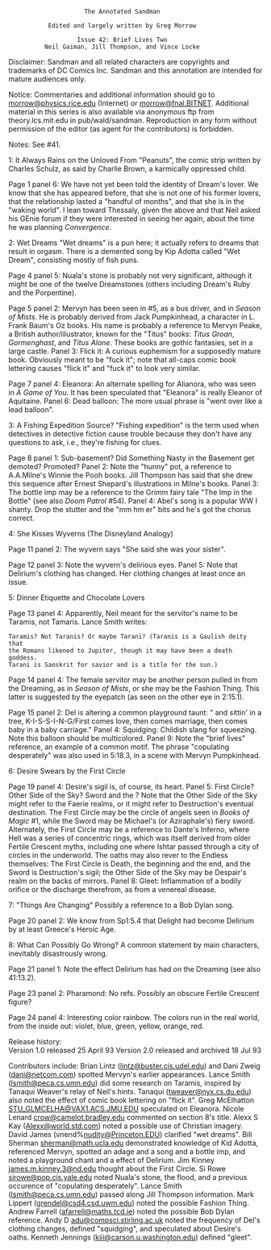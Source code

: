                          The Annotated Sandman
    
               Edited and largely written by Greg Morrow
      
                       Issue 42: Brief Lives Two
              Neil Gaiman, Jill Thompson, and Vince Locke

Disclaimer:  Sandman and all related characters are copyrights and trademarks
of DC Comics Inc.  Sandman and this annotation are intended for mature
audiences only.

Notice:  Commentaries and additional information should go to
morrow@physics.rice.edu (Internet) or morrow@fnal.BITNET.  Additional
material in this series is also available via anonymous ftp
from theory.lcs.mit.edu in pub/wald/sandman.  Reproduction in any form without 
permission of the editor (as agent for the contributors) is forbidden.

Notes:  See #41.

1: It Always Rains on the Unloved
	From "Peanuts", the comic strip written by Charles Schulz, as said
by Charlie Brown, a karmically oppressed child.

Page 1 panel 6:  We have not yet been told the identity of Dream's lover.
We know that she has appeared before, that she is not one of his former
lovers, that the relationship lasted a "handful of months", and that she 
is in the "waking world".  I lean toward Thessaly, given the above and 
that Neil asked his GEnie forum if they were interested in seeing
her again, about the time he was planning _Convergence_.

2: Wet Dreams
	"Wet dreams" is a pun here; it actually refers to dreams that
result in orgasm.  There is a demented song by Kip Adotta called "Wet
Dream", consisting mostly of fish puns.

Page 4 panel 5:  Nuala's stone is probably not very significant, although
it might be one of the twelve Dreamstones (others including Dream's Ruby
and the Porpentine).

Page 5 panel 2:  Mervyn has been seen in #5, as a bus driver, and in 
_Season of Mists_.  He is probably derived from Jack Pumpkinhead, a
character in L. Frank Baum's Oz books.  His name is probably a reference to
Mervyn Peake, a British author/illustrator, known for the "Titus" books:
_Titus Groan_, _Gormenghast_, and _Titus Alone_.  These books are gothic
fantasies, set in a large castle.
	Panel 3:  Flick it:  A curious euphemism for a supposedly mature
book.  Obviously meant to be "fuck it"; note that all-caps comic book
lettering causes "flick it" and "fuck it" to look very similar.

Page 7 panel 4:  Eleanora:  An alternate spelling for Alianora, who was
seen in _A Game of You_.  It has been speculated that "Eleanora" is really
Eleanor of Aquitaine.
	Panel 6:  Dead balloon:  The more usual phrase is "went over like a
lead balloon".

3: A Fishing Expedition
	Source?  "Fishing expedition" is the term used when detectives in
detective fiction cause trouble because they don't have any questions
to ask, i.e., they're fishing for clues.

Page 8 panel 1:  Sub-basement?  Did Something Nasty in the Basement get
demoted?  Promoted?
	Panel 2:  Note the "hunny" pot, a reference to A.A.Milne's Winnie
the Pooh books.  Jill Thompson has said that she drew this sequence after
Ernest Shepard's illustrations in Milne's books.
	Panel 3:  The bottle imp may be a reference to the Grimm fairy tale
"The Imp in the Bottle" (see also _Doom Patrol_ #54).
	Panel 4:  Abel's song is a popular WW I shanty.  Drop the stutter
and the "mm hm er" bits and he's got the chorus correct.

4: She Kisses Wyverns (The Disneyland Analogy)

Page 11 panel 2:  The wyvern says "She said she was your sister".

Page 12 panel 3:  Note the wyvern's delirious eyes.
	Panel 5:  Note that Delirium's clothing has changed.  Her clothing
changes at least once an issue.

5: Dinner Etiquette and Chocolate Lovers

Page 13 panel 4:  Apparently, Neil meant for the servitor's name to be
Taramis, not Tamaris.  Lance Smith writes:

    Taramis? Not Taranis? Or maybe Tarani? (Taranis is a Gaulish deity that
    the Romans likened to Jupiter, though it may have been a death goddess.
    Tarani is Sanskrit for savior and is a title for the sun.)             

Page 14 panel 4:  The female servitor may be another person pulled in from 
the Dreaming, as in _Season of Mists_, or she may be the Fashion Thing. 
This latter is suggested by the eyepatch (as seen on the other eye in
2:15.1).

Page 15 panel 2:  Del is altering a common playground taunt: "<X> and <Y>
sittin' in a tree, K-I-S-S-I-N-G/First comes love, then comes marriage,
then comes baby in a baby carriage."
	Panel 4:  Squidging:  Childish slang for squeezing.  Note this 
balloon should be multicolored.
	Panel 9:  Note the "brief lives" reference, an example of a common
motif.  The phrase "copulating desperately" was also used in 5:18.3, in a
scene with Mervyn Pumpkinhead.

6: Desire Swears by the First Circle

Page 19 panel 4:  Desire's sigil is, of course, its heart.
	Panel 5:  First Circle?  Other Side of the Sky?  Sword and the
<something>?  Note that the Other Side of the Sky might refer to the Faerie
realms, or it might refer to Destruction's eventual destination.  The First
Circle may be the circle of angels seen in _Books of Magic_ #1, while the
Sword may be Michael's (or Aziraphale's) fiery sword.  Alternately, the
First Circle may be a reference to Dante's Inferno, where Hell was a series
of concentric rings, which was itself derived from older Fertile Crescent
myths, including one where Ishtar passed through a city of circles in the
underworld.  The oaths may also rever to the Endless themselves:  The
First Circle is Death, the beginning and the end, and the Sword is
Destruction's sigil; the Other Side of the Sky may be Despair's realm on
the backs of mirrors.
	Panel 8:  Gleet: Inflammation of a bodily orifice or the discharge
therefrom, as from a venereal disease.

7: "Things Are Changing"
	Possibly a reference to a Bob Dylan song.

Page 20 panel 2:  We know from Sp1:5.4 that Delight had become Delirium
by at least Greece's Heroic Age.

8: What Can Possibly Go Wrong?
	A common statement by main characters, inevitably disastrously wrong.

Page 21 panel 1:  Note the effect Delirium has had on the Dreaming (see
also 41:13.2).

Page 23 panel 2:  Pharamond:  No refs.  Possibly an obscure Fertile
Crescent figure?

Page 24 panel 4:  Interesting color rainbow.  The colors run in the real
world, from the inside out:  violet, blue, green, yellow, orange, red.

Release history:              
Version 1.0 released 25 April 93
Version 2.0 released and archived 18 Jul 93

Contributors include:
	Brian Lintz (lintz@buster.cis.udel.edu) and Dani Zweig
(dani@netcom.com) spotted Mervyn's earlier appearances.
	Lance Smith (lsmith@peca.cs.umn.edu) did some research on Taramis,
inspired by Tanaqui Weaver's relay of Neil's hints.
	Tanaqui (tweaver@nyx.cs.du.edu) also noted the effect of comic book
lettering on "flick it".
	Greg McElhatton <STU_GLMCELHA@VAX1.ACS.JMU.EDU> speculated on 
Eleanora.
	Nicole Lenard <crow@camelot.bradley.edu> commented on section 8's 
title.
	Alexx S Kay (Alexx@world.std.com) noted a possible use of Christian 
imagery.
	David James (vnend%nudity@Princeton.EDU) clarified "wet dreams".
	Bill Sherman <sherman@math.ucla.edu> demonstrated knowledge of Kid
Adotta, referenced Mervyn, spotted an adage and a song and a bottle imp,
and noted a playground chant and a effect of Delirium.
	Jim Kinney <james.m.kinney.3@nd.edu> thought about the First Circle.
        Si Rowe <sirowe@pop.cis.yale.edu> noted Nuala's stone, the flood,
and a previous occurence of "copulating desperately".
	Lance Smith (lsmith@peca.cs.umn.edu) passed along Jill Thompson
information.
	Mark Lippert (grendel@csd4.csd.uwm.edu) noted the possible Fashion
Thing.
	Andrew Farrell (afarrell@maths.tcd.ie) noted the possible Bob Dylan
reference.
	Andy D <adu@compsci.stirling.ac.uk> noted the frequency of Del's
clothing changes, defined "squidging", and speculated about Desire's oaths.
	Kenneth Jennings (kiii@carson.u.washington.edu) defined "gleet".
